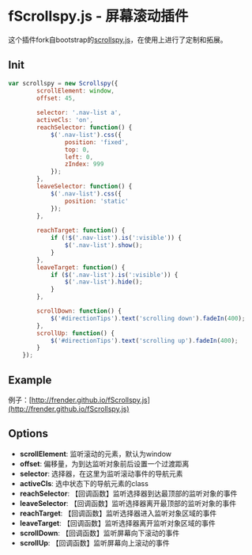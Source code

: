 # fScrollspy.js - 屏幕滚动插件
这个插件fork自bootstrap的[scrollspy.js](https://github.com/twbs/bootstrap/blob/master/js/scrollspy.js)，在使用上进行了定制和拓展。

## Init
```javascript
var scrollspy = new Scrollspy({
		scrollElement: window,
		offset: 45,
		
		selector: '.nav-list a',
		activeCls: 'on',
		reachSelector: function() {
			$('.nav-list').css({
				position: 'fixed',
				top: 0,
				left: 0,
				zIndex: 999
			});
		},
		leaveSelector: function() {
			$('.nav-list').css({
				position: 'static'
			});
		},
		
		reachTarget: function() {
			if (!$('.nav-list').is(':visible')) {
				$('.nav-list').show();
			}
		},
		leaveTarget: function() {
			if ($('.nav-list').is(':visible')) {
				$('.nav-list').hide();
			}
		},

		scrollDown: function() {
			$('#directionTips').text('scrolling down').fadeIn(400);
		},
		scrollUp: function() {
			$('#directionTips').text('scrolling up').fadeIn(400);
		}
	});
```

## Example
例子：[http://frender.github.io/fScrollspy.js](http://frender.github.io/fScrollspy.js)

## Options

- **scrollElement**: 监听滚动的元素，默认为window
- **offset**: 偏移量，为到达监听对象前后设置一个过渡距离
- **selector**: 选择器，在这里为监听滚动事件的导航元素
- **activeCls**: 选中状态下的导航元素的class
- **reachSelector**: 【回调函数】监听选择器到达最顶部的监听对象的事件
- **leaveSelector**: 【回调函数】监听选择器离开最顶部的监听对象的事件
- **reachTarget**: 【回调函数】监听选择器进入监听对象区域的事件
- **leaveTarget**: 【回调函数】监听选择器离开监听对象区域的事件
- **scrollDown**: 【回调函数】监听屏幕向下滚动的事件
- **scrollUp**: 【回调函数】监听屏幕向上滚动的事件
